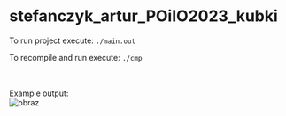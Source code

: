 # stefanczyk_artur_POiIO2023_kubki

To run project execute:
<code>./main.out</code>

To recompile and run execute:
<code>./cmp</code>

<br><br>
Example output: <br>
![obraz](https://user-images.githubusercontent.com/105075635/228290036-e43d41a5-c22e-45fd-b51a-11490f352177.png)


